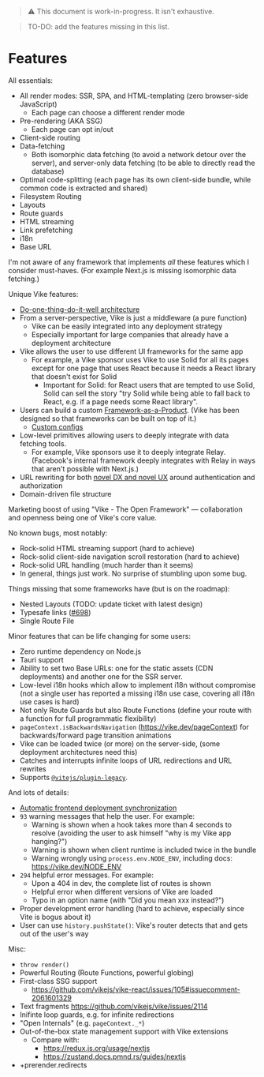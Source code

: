 > :warning: This document is work-in-progress. It isn't exhaustive.

> TO-DO: add the features missing in this list.

# Features

All essentials:
 - All render modes: SSR, SPA, and HTML-templating (zero browser-side JavaScript)
   - Each page can choose a different render mode
 - Pre-rendering (AKA SSG)
   - Each page can opt in/out
 - Client-side routing
 - Data-fetching
   - Both isomorphic data fetching (to avoid a network detour over the server), and server-only data fetching (to be able to directly read the database)
 - Optimal code-splitting (each page has its own client-side bundle, while common code is extracted and shared)
 - Filesystem Routing
 - Layouts
 - Route guards
 - HTML streaming
 - Link prefetching
 - i18n
 - Base URL

I'm not aware of any framework that implements *all* these features which I consider must-haves. (For example Next.js is missing isomorphic data fetching.)

Unique Vike features:
 - [Do-one-thing-do-it-well architecture](https://vike.dev/architecture)
 - From a server-perspective, Vike is just a middleware (a pure function)
   - Vike can be easily integrated into any deployment strategy
   - Especially important for large companies that already have a deployment architecture
 - Vike allows the user to use different UI frameworks for the same app
   - For example, a Vike sponsor uses Vike to use Solid for all its pages except for one page that uses React because it needs a React library that doesn't exist for Solid
     - Important for Solid: for React users that are tempted to use Solid, Solid can sell the story "try Solid while being able to fall back to React, e.g. if a page needs some React library".
 - Users can build a custom [Framework-as-a-Product](https://land.vike.dev/#framework-as-a-product). (Vike has been designed so that frameworks can be built on top of it.)
   - [Custom configs](https://vike.dev/meta)
 - Low-level primitives allowing users to deeply integrate with data fetching tools.
   - For example, Vike sponsors use it to deeply integrate Relay. (Facebook's internal framework deeply integrates with Relay in ways that aren't possible with Next.js.)
 - URL rewriting for both [novel DX and novel UX](https://twitter.com/brillout/status/1687431520569425920) around authentication and authorization
 - Domain-driven file structure

Marketing boost of using "Vike - The Open Framework" &mdash; collaboration and openness being one of Vike's core value.

No known bugs, most notably:
 - Rock-solid HTML streaming support (hard to achieve)
 - Rock-solid client-side navigation scroll restoration (hard to achieve)
 - Rock-solid URL handling (much harder than it seems)
 - In general, things just work. No surprise of stumbling upon some bug.

Things missing that some frameworks have (but is on the roadmap):
 - Nested Layouts (TODO: update ticket with latest design)
 - Typesafe links ([#698](https://github.com/vikejs/vike/issues/698))
 - Single Route File

Minor features that can be life changing for some users:
- Zero runtime dependency on Node.js
- Tauri support
- Ability to set two Base URLs: one for the static assets (CDN deployments) and another one for the SSR server.
- Low-level i18n hooks which allow to implement i18n without compromise (not a single user has reported a missing i18n use case, covering all i18n use cases is hard)
- Not only Route Guards but also Route Functions (define your route with a function for full programmatic flexibility)
- `pageContext.isBackwardsNavigation` (https://vike.dev/pageContext) for backwards/forward page transition animations
- Vike can be loaded twice (or more) on the server-side, (some deployment architectures need this)
- Catches and interrupts infinite loops of URL redirections and URL rewrites
- Supports [`@vitejs/plugin-legacy`](https://github.com/vitejs/vite/tree/main/packages/plugin-legacy).

And lots of details:
- [Automatic frontend deployment synchronization](https://vike.dev/deploy-sync)
- `93` warning messages that help the user. For example:
  - Warning is shown when a hook takes more than 4 seconds to resolve (avoiding the user to ask himself "why is my Vike app hanging?")
  - Warning is shown when client runtime is included twice in the bundle
  - Warning wrongly using `process.env.NODE_ENV`, including docs: https://vike.dev/NODE_ENV
- `294` helpful error messages. For example:
  - Upon a 404 in dev, the complete list of routes is shown
  - Helpful error when different versions of Vike are loaded
  - Typo in an option name (with "Did you mean xxx instead?")
- Proper development error handling (hard to achieve, especially since Vite is bogus about it)
- User can use `history.pushState()`: Vike's router detects that and gets out of the user's way

Misc:
- `throw render()`
- Powerful Routing (Route Functions, powerful globing)
- First-class SSG support
  - https://github.com/vikejs/vike-react/issues/105#issuecomment-2061601329
- Text fragments https://github.com/vikejs/vike/issues/2114
- Inifinte loop guards, e.g. for infinite redirections
- "Open Internals" (e.g. `pageContext._*`)
- Out-of-the-box state management support with Vike extensions
  - Compare with:
    - https://redux.js.org/usage/nextjs
    - https://zustand.docs.pmnd.rs/guides/nextjs
- +prerender.redirects
